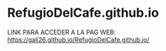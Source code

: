 # RefugioDelCafe.github.io

LINK PARA ACCEDER A LA PAG WEB:
https://gali26.github.io/RefugioDelCafe.github.io/
